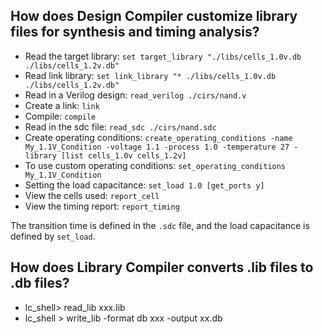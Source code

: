 ## How does Design Compiler customize library files for synthesis and timing analysis?

* Read the target library: `set target_library "./libs/cells_1.0v.db ./libs/cells_1.2v.db"`
* Read link library: `set link_library "* ./libs/cells_1.0v.db ./libs/cells_1.2v.db"`
* Read in a Verilog design: `read_verilog ./cirs/nand.v`
* Create a link: `link`
* Compile: `compile`
* Read in the sdc file: `read_sdc ./cirs/nand.sdc`
* Create operating conditions: `create_operating_conditions -name My_1.1V_Condition -voltage 1.1 -process 1.0 -temperature 27 -library [list cells_1.0v cells_1.2v]`
* To use custom operating conditions: `set_operating_conditions My_1.1V_Condition`
* Setting the load capacitance: `set_load 1.0 [get_ports y]`
* View the cells used: `report_cell`
* View the timing report: `report_timing`

The transition time is defined in the `.sdc` file, and the load capacitance is defined by `set_load`.

## How does Library Compiler converts .lib files to .db files?

* lc_shell> read_lib xxx.lib
* lc_shell > write_lib -format db xxx -output xx.db

